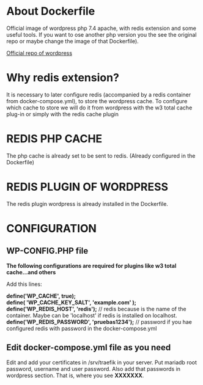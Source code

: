 # About Dockerfile

Official image of wordpress php 7.4 apache, with redis extension and some useful tools. If you want to ose another php version you the see the original repo or maybe change the image of that Dockerfile). 

[Official repo of wordpress](https://github.com/docker-library/wordpress/tree/master/php7.4/apache)


# Why redis extension?

It is necessary to later configure redis (accompanied by a redis container from docker-compose.yml), to store the wordpress cache. To configure which cache to store we will do it from wordpress with the w3 total cache plug-in or simply with the redis 
cache plugin

# REDIS PHP CACHE
The php cache is already set to be sent to redis. (Already configured in the Dockerfile)

# REDIS PLUGIN OF WORDPRESS
The redis plugin wordpress is already installed in the Dockerfile. 


# CONFIGURATION

## WP-CONFIG.PHP file 

**The following configurations are required for plugins like w3 total cache...and others**

Add this lines:

**define('WP_CACHE', true);**  
**define( 'WP_CACHE_KEY_SALT', 'example.com' );**  
**define('WP_REDIS_HOST', 'redis');** // redis because is the name of the container. Maybe can be 'localhost' if redis is installed on localhost.  
**define('WP_REDIS_PASSWORD', 'pruebas1234');**  // password if you hae configured redis with password in the docker-compose.yml

## Edit docker-compose.yml file as you need

Edit and add your certificates in /srv/traefik in your server. Put mariadb root password, username and user password. Also add that passwords in wordpress section. That is, where you see **XXXXXXX**. 
